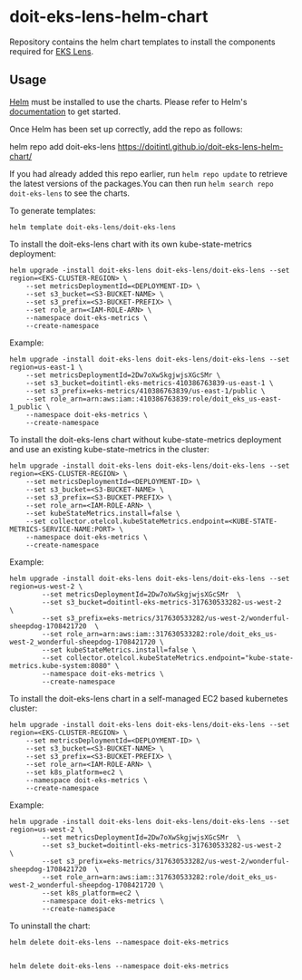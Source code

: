 # doit-eks-lens-helm-chart

Repository contains the helm chart templates to install the components required for [EKS Lens](#https://help.doit.com/docs/dashboards/eks-lens).

## Usage

[Helm](https://helm.sh) must be installed to use the charts.  Please refer to Helm's [documentation](https://helm.sh/docs) to get started.

Once Helm has been set up correctly, add the repo as follows:

  helm repo add doit-eks-lens https://doitintl.github.io/doit-eks-lens-helm-chart/

If you had already added this repo earlier, run `helm repo update` to retrieve the latest versions of the packages.You can then run `helm search repo doit-eks-lens` to see the charts.

To generate templates:

    helm template doit-eks-lens/doit-eks-lens

To install the doit-eks-lens chart with its own kube-state-metrics deployment:

    helm upgrade -install doit-eks-lens doit-eks-lens/doit-eks-lens --set region=<EKS-CLUSTER-REGION> \
        --set metricsDeploymentId=<DEPLOYMENT-ID> \
        --set s3_bucket=<S3-BUCKET-NAME> \
        --set s3_prefix=<S3-BUCKET-PREFIX> \
        --set role_arn=<IAM-ROLE-ARN> \
        --namespace doit-eks-metrics \
        --create-namespace

Example:

    helm upgrade -install doit-eks-lens doit-eks-lens/doit-eks-lens --set region=us-east-1 \
        --set metricsDeploymentId=2Dw7oXwSkgjwjsXGcSMr \
        --set s3_bucket=doitintl-eks-metrics-410386763839-us-east-1 \
        --set s3_prefix=eks-metrics/410386763839/us-east-1/public \
        --set role_arn=arn:aws:iam::410386763839:role/doit_eks_us-east-1_public \
        --namespace doit-eks-metrics \
        --create-namespace

To install the doit-eks-lens chart without kube-state-metrics deployment and use an existing kube-state-metrics in the cluster:

    helm upgrade -install doit-eks-lens doit-eks-lens/doit-eks-lens --set region=<EKS-CLUSTER-REGION> \
        --set metricsDeploymentId=<DEPLOYMENT-ID> \
        --set s3_bucket=<S3-BUCKET-NAME> \
        --set s3_prefix=<S3-BUCKET-PREFIX> \
        --set role_arn=<IAM-ROLE-ARN> \
        --set kubeStateMetrics.install=false \
        --set collector.otelcol.kubeStateMetrics.endpoint=<KUBE-STATE-METRICS-SERVICE-NAME:PORT> \
        --namespace doit-eks-metrics \
        --create-namespace

Example:

    helm upgrade -install doit-eks-lens doit-eks-lens/doit-eks-lens --set region=us-west-2 \
            --set metricsDeploymentId=2Dw7oXwSkgjwjsXGcSMr  \
            --set s3_bucket=doitintl-eks-metrics-317630533282-us-west-2   \
            --set s3_prefix=eks-metrics/317630533282/us-west-2/wonderful-sheepdog-1708421720  \
            --set role_arn=arn:aws:iam::317630533282:role/doit_eks_us-west-2_wonderful-sheepdog-1708421720 \
            --set kubeStateMetrics.install=false \
            --set collector.otelcol.kubeStateMetrics.endpoint="kube-state-metrics.kube-system:8080" \
            --namespace doit-eks-metrics \
            --create-namespace

To install the doit-eks-lens chart in a self-managed EC2 based kubernetes cluster:

    helm upgrade -install doit-eks-lens doit-eks-lens/doit-eks-lens --set region=<EKS-CLUSTER-REGION> \
        --set metricsDeploymentId=<DEPLOYMENT-ID> \
        --set s3_bucket=<S3-BUCKET-NAME> \
        --set s3_prefix=<S3-BUCKET-PREFIX> \
        --set role_arn=<IAM-ROLE-ARN> \
        --set k8s_platform=ec2 \
        --namespace doit-eks-metrics \
        --create-namespace

Example:

    helm upgrade -install doit-eks-lens doit-eks-lens/doit-eks-lens --set region=us-west-2 \
            --set metricsDeploymentId=2Dw7oXwSkgjwjsXGcSMr  \
            --set s3_bucket=doitintl-eks-metrics-317630533282-us-west-2   \
            --set s3_prefix=eks-metrics/317630533282/us-west-2/wonderful-sheepdog-1708421720  \
            --set role_arn=arn:aws:iam::317630533282:role/doit_eks_us-west-2_wonderful-sheepdog-1708421720 \
            --set k8s_platform=ec2 \
            --namespace doit-eks-metrics \
            --create-namespace


To uninstall the chart:

    helm delete doit-eks-lens --namespace doit-eks-metrics 


    helm delete doit-eks-lens --namespace doit-eks-metrics 
